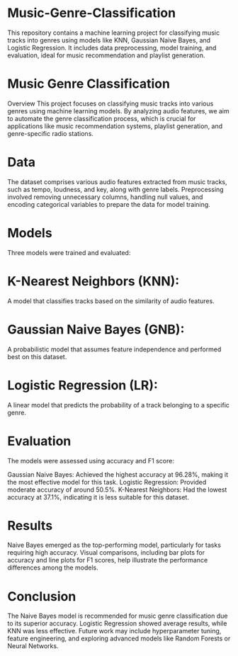 # Music-Genre-Classification
This repository contains a machine learning project for classifying music tracks into genres using models like KNN, Gaussian Naive Bayes, and Logistic Regression. It includes data preprocessing, model training, and evaluation, ideal for music recommendation and playlist generation.

# Music Genre Classification
Overview
This project focuses on classifying music tracks into various genres using machine learning models. By analyzing audio features, we aim to automate the genre classification process, which is crucial for applications like music recommendation systems, playlist generation, and genre-specific radio stations.

# Data
The dataset comprises various audio features extracted from music tracks, such as tempo, loudness, and key, along with genre labels. Preprocessing involved removing unnecessary columns, handling null values, and encoding categorical variables to prepare the data for model training.

# Models
Three models were trained and evaluated:

# K-Nearest Neighbors (KNN): 
A model that classifies tracks based on the similarity of audio features.
# Gaussian Naive Bayes (GNB): 
A probabilistic model that assumes feature independence and performed best on this dataset.
# Logistic Regression (LR): 
A linear model that predicts the probability of a track belonging to a specific genre.

# Evaluation
The models were assessed using accuracy and F1 score:

Gaussian Naive Bayes: Achieved the highest accuracy at 96.28%, making it the most effective model for this task.
Logistic Regression: Provided moderate accuracy of around 50.5%.
K-Nearest Neighbors: Had the lowest accuracy at 37.1%, indicating it is less suitable for this dataset.

# Results
Naive Bayes emerged as the top-performing model, particularly for tasks requiring high accuracy. Visual comparisons, including bar plots for accuracy and line plots for F1 scores, help illustrate the performance differences among the models.

# Conclusion
The Naive Bayes model is recommended for music genre classification due to its superior accuracy. Logistic Regression showed average results, while KNN was less effective. Future work may include hyperparameter tuning, feature engineering, and exploring advanced models like Random Forests or Neural Networks.
